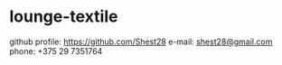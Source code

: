 # lounge-textile
github profile: https://github.com/Shest28
e-mail: shest28@gmail.com
phone: +375 29 7351764